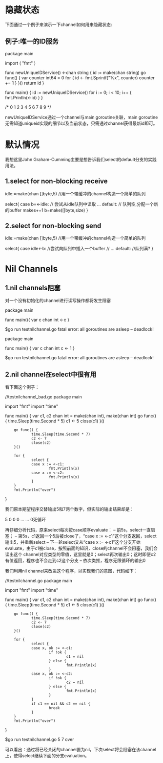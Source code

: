 # 隐藏状态

下面通过一个例子来演示一下channel如何用来隐藏状态:

## 例子:唯一的ID服务

package main

import (
	"fmt"
)

func newUniqueIDService() <-chan string {
	id := make(chan string)
	go func() {
		var counter int64 = 0
		for {
			id <- fmt.Sprintf("%x", counter)
			counter += 1
		}
	}()
	return id
}

func main() {
	id := newUniqueIDService()
	for i := 0; i < 10; i++ {
		fmt.Println(<-id)
	}
}

/*
0
1
2
3
4
5
6
7
8
9
*/


newUniqueIDService通过一个channel与main goroutine关联，main goroutine无需知道uniqueid实现的细节以及当前状态，只需通过channel获得最新id即可。

# 默认情况
我想这里John Graham-Cumming主要是想告诉我们select的default分支的实践用法。

## 1.select for non-blocking receive
idle:=make(chan []byte,5) //用一个带缓冲的channel构造一个简单的队列

select{
    case b=<-idle: // 尝试从idle队列中读取
    ... 
    default: // 队列空,分配一个新的buffer
        makes+=1
        b=make([]byte,size)
}

## 2.select for non-blocking send
idle:=make(chan []byte,5) //用一个带缓冲的channel构造一个简单的队列

select{
    case idle<-b: //尝试向队列中插入一个buffer
    // ... 
    default: //队列满?
}

# Nil Channels

## 1.nil channels阻塞

对一个没有初始化的channel进行读写操作都将发生阻塞

package main 

func main(){
    var c chan int
    <-c 
}

$go run testnilchannel.go
fatal error: all goroutines are asleep – deadlock!

package main

func main() {
        var c chan int
        c <- 1
}

$go run testnilchannel.go
fatal error: all goroutines are asleep – deadlock!

## 2.nil channel在select中很有用

看下面这个例子：

//testnilchannel_bad.go
package main

import "fmt"
import "time"

func main() {
        var c1, c2 chan int = make(chan int), make(chan int)
        go func() {
                time.Sleep(time.Second * 5)
                c1 <- 5
                close(c1)
        }()

        go func() {
                time.Sleep(time.Second * 7)
                c2 <- 7
                close(c2)
        }()

        for {
                select {
                case x := <-c1:
                        fmt.Println(x)
                case x := <-c2:
                        fmt.Println(x)
                }
        }
        fmt.Println("over")
}

我们原本期望程序交替输出5和7两个数字，但实际的输出结果却是：

5
0
0
0
… … 0死循环

再仔细分析代码，原来select每次按case顺序evaluate：
    – 前5s，select一直阻塞；
    – 第5s，c1返回一个5后被close了，“case x := <-c1”这个分支返回，select输出5，并重新select
    – 下一轮select又从“case x := <-c1”这个分支开始evaluate，由于c1被close，按照前面的知识，close的channel不会阻塞，我们会读出这个 channel对应类型的零值，这里就是0；select再次输出0；这时即便c2有值返回，程序也不会走到c2这个分支
    – 依次类推，程序无限循环的输出0

我们利用nil channel来改进这个程序，以实现我们的意图，代码如下：

//testnilchannel.go
package main

import "fmt"
import "time"

func main() {
        var c1, c2 chan int = make(chan int), make(chan int)
        go func() {
                time.Sleep(time.Second * 5)
                c1 <- 5
                close(c1)
        }()

        go func() {
                time.Sleep(time.Second * 7)
                c2 <- 7
                close(c2)
        }()

        for {
                select {
                case x, ok := <-c1:
                        if !ok {
                                c1 = nil
                        } else {
                                fmt.Println(x)
                        }
                case x, ok := <-c2:
                        if !ok {
                                c2 = nil
                        } else {
                                fmt.Println(x)
                        }
                }
                if c1 == nil && c2 == nil {
                        break
                }
        }
        fmt.Println("over")
}

$go run testnilchannel.go
5
7
over

可以看出：通过将已经关闭的channel置为nil，下次select将会阻塞在该channel上，使得select继续下面的分支evaluation。



